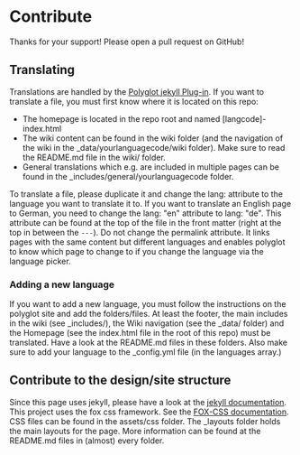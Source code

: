 # Contribute

Thanks for your support! Please open a pull request on GitHub!

## Translating

Translations are handled by the [Polyglot jekyll Plug-in](https://github.com/untra/polyglot).
If you want to translate a file, you must first know where it is located on this repo:

-   The homepage is located in the repo root and named [langcode]-index.html
-   The wiki content can be found in the wiki folder (and the navigation of the wiki in the \_data/yourlanguagecode/wiki folder). Make sure to read the README.md file in the wiki/ folder.
-   General translations which e.g. are included in multiple pages can be found in the \_includes/general/yourlanguagecode folder.

To translate a file, please duplicate it and change the lang: attribute to the language you want to translate it to. If you want to translate an English page to German, you need to change the lang: "en" attribute to lang: "de". This attribute can be found at the top of the file in the front matter (right at the top in between the `---`). Do not change the permalink attribute. It links pages with the same content but different languages and enables polyglot to know which page to change to if you change the language via the language picker.

### Adding a new language

If you want to add a new language, you must follow the instructions on the polyglot site and add the folders/files. At least the footer, the main includes in the wiki (see \_includes/), the Wiki navigation (see the \_data/ folder) and the Homepage (see the index.html file in the root of this repo) must be translated. Have a look at the README.md files in these folders. Also make sure to add your language to the \_config.yml file (in the languages array.)

## Contribute to the design/site structure

Since this page uses jekyll, please have a look at the [jekyll documentation](https://jekyllrb.com/docs/).
This project uses the fox css framework. See the [FOX-CSS documentation](http://www.fox-css.com/documents/).
CSS files can be found in the assets/css folder.
The \_layouts folder holds the main layouts for the page.
More information can be found at the README.md files in (almost) every folder.
